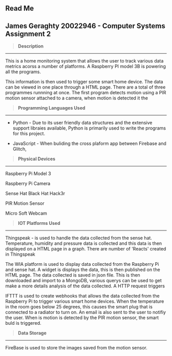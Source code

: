 ## Read Me
James Geraghty 20022946 - Computer Systems Assignment 2
---
> **Description**
---
This is a home monitoring system that allows the user to track various data metrics acorss a number of platforms. A Raspberry PI  model 3B is powering all the programs.

This information is then used to trigger some smart home device.  The data can be viewed in one place through a HTML page. There are a total of three programmes runnning at once. The first program detects motion using a PIR motion sensor attached to a camera, when motion is detected it the





>**Programming Languages Used**
---
- Python - Due to its user friendly data structures and the extensive support libraies available, Python is primarily used to write the programs for this project. 

- JavaScript - When buliding the cross plaform app between Firebase and Glitch, 




>**Physical Devices**
---
Raspberry Pi Model 3

Raspberry Pi Camera

Sense Hat Black Hat Hack3r

PIR Motion Sensor

Micro Soft Webcam





> **IOT Platforms Used**
---
Thingspeak -  is used to handle the data collected from the sense hat. Temperature, humidity and pressure data is collected and this data is then displayed on a HTML page in a graph. There are  number of 'Reacts' created in Thingspeak

The WIA platform is used to display data collected from the Raspberry Pi and sense hat. A widget is displays the data, this is then published on the HTML page. The data collected is saved in json file. This is then downloaded and import to a MongoDB, various querys can be used to get make a more details analysis of the  data collected. A HTTP request triggers 

IFTTT is used to create webhooks that allows the data collected from the Raspberry Pi to trigger various smart home devices. When the temperature in the room goes below 25 degrees, this causes the smart plug that is connected to a radiator to turn on. An email is also sent to the user to notifiy the user. 
When is motion is detected by the PIR motion sensor, the smart buld is triggered. 




>**Data Storage**
---
FireBase is used to store the images saved from the motion sensor.
